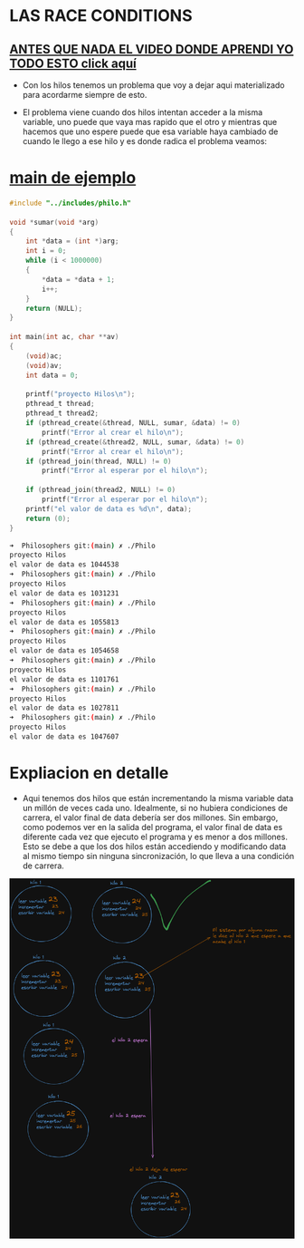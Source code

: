 # LAS RACE CONDITIONS 

## [ANTES QUE NADA EL VIDEO DONDE APRENDI YO TODO ESTO click aquí](https://youtu.be/FY9livorrJI?si=cKhMW47I3A3AuPnd)

- Con los hilos tenemos un problema que voy a dejar aqui
materializado para acordarme siempre de esto.

- El problema viene cuando dos hilos intentan acceder a la misma variable, uno puede que vaya mas rapido que el otro y mientras que hacemos que uno espere puede que esa variable haya cambiado de cuando le llego a ese hilo y es donde radica el problema veamos:

# [main de ejemplo](srcs/dataraces.c)

```c
#include "../includes/philo.h"

void *sumar(void *arg)
{
    int *data = (int *)arg;
    int i = 0;
    while (i < 1000000)
    {
        *data = *data + 1;
        i++;
    }
    return (NULL);
}

int main(int ac, char **av)
{
    (void)ac;
    (void)av;
    int data = 0;

    printf("proyecto Hilos\n");
    pthread_t thread;
    pthread_t thread2;
    if (pthread_create(&thread, NULL, sumar, &data) != 0)
        printf("Error al crear el hilo\n");
    if (pthread_create(&thread2, NULL, sumar, &data) != 0)
        printf("Error al crear el hilo\n");    
    if (pthread_join(thread, NULL) != 0)
        printf("Error al esperar por el hilo\n");
        
    if (pthread_join(thread2, NULL) != 0)
        printf("Error al esperar por el hilo\n");
    printf("el valor de data es %d\n", data);
    return (0);
}
```
```bash
➜  Philosophers git:(main) ✗ ./Philo 
proyecto Hilos
el valor de data es 1044538
➜  Philosophers git:(main) ✗ ./Philo 
proyecto Hilos
el valor de data es 1031231
➜  Philosophers git:(main) ✗ ./Philo 
proyecto Hilos
el valor de data es 1055813
➜  Philosophers git:(main) ✗ ./Philo 
proyecto Hilos
el valor de data es 1054658
➜  Philosophers git:(main) ✗ ./Philo 
proyecto Hilos
el valor de data es 1101761
➜  Philosophers git:(main) ✗ ./Philo 
proyecto Hilos
el valor de data es 1027811
➜  Philosophers git:(main) ✗ ./Philo 
proyecto Hilos
el valor de data es 1047607
```
# Expliacion en detalle

- Aqui tenemos dos hilos que están incrementando la misma variable data un millón de veces cada uno. Idealmente, si no hubiera condiciones de carrera, el valor final de data debería ser dos millones. Sin embargo, como podemos ver en la salida del programa, el valor final de data es diferente cada vez que ejecuto el programa y es menor a dos millones. Esto se debe a que los dos hilos están accediendo y modificando data al mismo tiempo sin ninguna sincronización, lo que lleva a una condición de carrera.

![alt text](image.png)